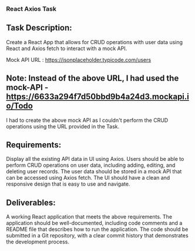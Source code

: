 ### React Axios Task

## Task Description:

Create a React App that allows for CRUD operations with user data using React and Axios fetch to interact with a mock API.

Mock API URL : https://jsonplaceholder.typicode.com/users

## Note: Instead of the above URL, I had used the mock-API - https://6633a294f7d50bbd9b4a24d3.mockapi.io/Todo

I had to create the above mock API as I couldn't perform the CRUD operations using the URL provided in the Task.

## Requirements:

Display all the existing API data in UI using Axios.
Users should be able to perform CRUD operations on user data, including adding, editing, and deleting user records.
The user data should be stored in a mock API that can be accessed using Axios fetch.
The UI should have a clean and responsive design that is easy to use and navigate.

## Deliverables:

A working React application that meets the above requirements.
The application should be well-documented, including code comments and a README file that describes how to run the application.
The code should be submitted in a Git repository, with a clear commit history that demonstrates the development process.


